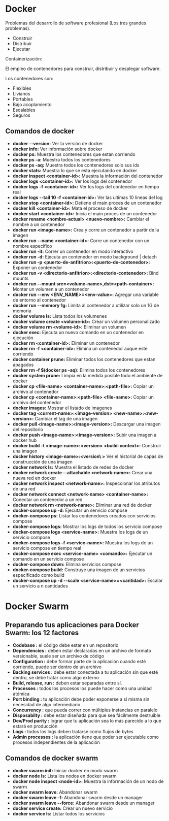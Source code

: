 # Docker

Problemas del desarrollo de software profesional (Los tres grandes problemas).

- Construir
- Distribuir
- Ejecutar

Containerización:

El empleo de contenedores para construir, distribuir y desplegar software.

Los contenedores son:

- Flexibles
- Livianos
- Portables
- Bajo acoplamiento
- Escalables
- Seguros

## Comandos de docker

- **docker --version:** Ver la versión de docker
- **docker info:** Ver información sobre docker
- **docker ps:** Muestra los contenedores que estan corriendo
- **docker ps -a:** Muestra todos los contenedores
- **docker ps -aq:** Muestra todos los contenedores solo sus ids
- **docker stats:** Muestra lo que se esta ejecutando en docker
- **docker inspect \<container-id\>:** Muestra la información del contenedor
- **docker logs \<container-id\>:** Ver los logs del contenedor
- **docker logs -f \<container-id\>:** Ver los logs del contenedor en tiempo real
- **docker logs --tail 10 -f \<container-id\>:** Ver las ultimas 10 lineas del log
- **docker stop \<container-id\>:** Detiene el main proces de un contenedor
- **docker kill \<container-id\>:** Mata el proceso de docker
- **docker start \<container-id\>:** Inicia el main proces de un contenedor
- **docker rename \<nombre-actual\> \<nuevo-nombre\>:** Cambiar el nombre a un contenedor
- **docker run \<image-name\>:** Crea y corre un contenedor a partir de la imagen
- **docker run --name \<container-id\>:** Corre un contenedor con un nombre especifico
- **docker run -it:** Correr un contenedor en modo interactivo 
- **docker run -d:** Ejecuta un contenedor en modo background | detach
- **docker run -p \<puerto-de-anfitrion\>:\<puerto-de-contenedor\>:** Exponer un contenedor
- **docker run -v \<directorio-anfitrion\>:\<directorio-contenedor\>:** Bind mounts
- **docker run --mount src=\<volume-name\>,dst=\<path-container\>:** Montar un volumen a un contenedor
- **docker run --env \<ENV_NAME\>=\<env-value\>:** Agregar una variable de entorno al contenedor
- **docker run --memory 1g:** Limita al contenedor a utilizar solo un 1G de memoria
- **docker volume ls:** Lista todos los volumenes
- **docker volume create \<volume-id\>:** Crear un volumen personalizado
- **docker volume rm \<volume-id\>:** Eliminar un volumen
- **docker exec:** Ejecuta un nuevo comando en un contenedor en ejecución
- **docker rm \<container-id\>:** Eliminar un contenedor
- **docker rm -f \<container-id\>:** Elimina un contenedor auque este corriendo
- **docker container prune:** Eliminar todos los contenedores que estan apagados
- **docker rm -f $(docker ps -aq):** Elimina todos los contenedores
- **docker system prune:** Limpia en la medida posible todo el ambiente de docker
- **docker cp \<file-name\> \<container-name\>:\<path-file\>:** Copiar un archivo al contenedor
- **docker cp \<container-name\>:\<path-file\> \<file-name\>:** Copiar un archivo del contenedor
- **docker images:** Mostrar el listado de imagenes
- **docker tag \<current-name\>:\<image-version\> \<new-name\>:\<new-version\>:** Cambiar el tag de una imagen
- **docker pull \<image-name\>:\<image-version\>:** Descargar una imagen del repositorio
- **docker push \<image-name\>:\<image-version\>:** Subir una imagen a docker hub
- **docker build -t \<image-name\>:\<version\> \<build-context\>:** Construir una imagen
- **docker history \<image-name\>:\<version\ >** Ver el historial de capas de construcción de una imagen
- **docker network ls:** Muestra el listado de redes de docker
- **docker network create --attachable \<network-name\>:** Crear una nueva red en docker
- **docker network inspect \<network-name\>:** Inspeccionar los atributos de una red
- **docker network connect \<network-name\> \<container-name\>:** Conectar un contenedor a un red
- **docker network rm \<network-name\>:** Eliminar una red de docker
- **docker-compose up -d:** Ejecutar un servicio compose
- **docker-compose ps:** Listar los contenedores creados con servicios compose
- **docker-compose logs:** Mostrar los logs de todos los servicio compose
- **docker-compose logs \<service-name\>:** Muestra los logs de un servicio compose
- **docker-compose logs -f \<service-name\>:** Muestra los logs de un servicio compose en tiempo real
- **docker-compose exec \<service-name\> \<comando\>:** Ejecutar un comando en un servicio compose
- **docker-compose down:** Elimina servicios compose
- **docker-compose build:** Construye una imagen de un servicios especificado como build
- **docker-compose up -d --scale \<service-name\>=\<cantidad\>:** Escalar un servicio a n cantidades

# Docker Swarm

## Preparando tus aplicaciones para Docker Swarm: los 12 factores

- **Codebase :** el código debe estar en un repositorio
- **Dependencies :** deben estar declaradas en un archivo de formato versionable, suele ser un archivo de código
- **Configuration :** debe formar parte de la aplicación cuando esté corriendo, puede ser dentro de un archivo
- **Backing services :** debe estar conectada a tu aplicación sin que esté dentro, se debe tratar como algo externo
- **Build, release, run :** deben estar separadas entre sí.
- **Processes :** todos los procesos los puede hacer como una unidad atómica
- **Port binding :** tu aplicación debe poder exponerse a sí misma sin necesidad de algo intermediario
- **Concurrency :** que pueda correr con múltiples instancias en paralelo
- **Disposabilty :** debe estar diseñada para que sea fácilmente destruible
- **Dev/Prod parity :** lograr que tu aplicación sea lo más parecido a lo que estará en producción
- **Logs :** todos los logs deben tratarse como flujos de bytes
- **Admin processes :** la aplicación tiene que poder ser ejecutable como procesos independientes de la aplicación

## Comandos de docker swarm

- **docker swarm init:** Iniciar docker en modo swarm
- **docker node ls:** Lista los nodos en docker swarm
- **docker node inspect \<node-id\>:** Muestra la información de un nodo de swarm
- **docker swarm leave:** Abandonar swarm
- **docker swarm leave -f:** Abandonar swarm desde un manager
- **docker swarm leave --force:** Abandonar swarm desde un manager
- **docker service create:** Crear un nuevo servicio
- **docker service ls:** Listar todos los servicios

